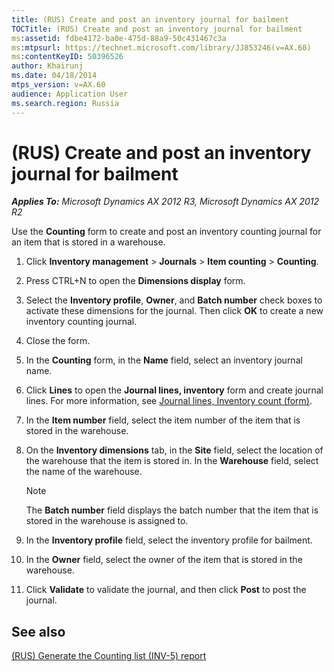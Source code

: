 ```yaml
---
title: (RUS) Create and post an inventory journal for bailment
TOCTitle: (RUS) Create and post an inventory journal for bailment
ms:assetid: fdbe4172-ba0e-475d-88a9-50c431467c3a
ms:mtpsurl: https://technet.microsoft.com/library/JJ853246(v=AX.60)
ms:contentKeyID: 50396526
author: Khairunj
ms.date: 04/18/2014
mtps_version: v=AX.60
audience: Application User
ms.search.region: Russia
---
```


# (RUS) Create and post an inventory journal for bailment 


_**Applies To:** Microsoft Dynamics AX 2012 R3, Microsoft Dynamics AX 2012 R2_

Use the **Counting** form to create and post an inventory counting journal for an item that is stored in a warehouse.

1.  Click **Inventory management** \> **Journals** \> **Item counting** \> **Counting**.

2.  Press CTRL+N to open the **Dimensions display** form.

3.  Select the **Inventory profile**, **Owner**, and **Batch number** check boxes to activate these dimensions for the journal. Then click **OK** to create a new inventory counting journal.

4.  Close the form.

5.  In the **Counting** form, in the **Name** field, select an inventory journal name.

6.  Click **Lines** to open the **Journal lines, inventory** form and create journal lines. For more information, see [Journal lines, Inventory count (form)](https://technet.microsoft.com/library/aa599389\(v=ax.60\)).

7.  In the **Item number** field, select the item number of the item that is stored in the warehouse.

8.  On the **Inventory dimensions** tab, in the **Site** field, select the location of the warehouse that the item is stored in. In the **Warehouse** field, select the name of the warehouse.
    

    > [!NOTE]
    > <P>The <STRONG>Batch number</STRONG> field displays the batch number that the item that is stored in the warehouse is assigned to.</P>



9.  In the **Inventory profile** field, select the inventory profile for bailment.

10. In the **Owner** field, select the owner of the item that is stored in the warehouse.

11. Click **Validate** to validate the journal, and then click **Post** to post the journal.

## See also

[(RUS) Generate the Counting list (INV-5) report](rus-generate-the-counting-list-inv-5-report.md)

  


